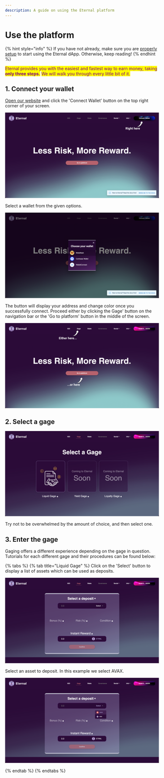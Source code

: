 ```yaml
---
description: A guide on using the Eternal platform
---
```


# Use the platform

{% hint style="info" %}
If you have not already, make sure you are [properly setup](get-started.md) to start using the Eternal dApp. Otherwise, keep reading!
{% endhint %}

<mark style="color:purple;">Eternal provides you with the easiest and fastest way to earn money, taking</mark> <mark style="color:purple;"></mark><mark style="color:purple;">**only three steps.**</mark>      <mark style="color:purple;"></mark><mark style="color:purple;">We will walk you through every little bit of it.</mark>

## 1. Connect your wallet

[Open our website](https://eternal.money) and click the 'Connect Wallet' button on the top right corner of your screen.

![Location of the 'Connect Wallet' button on the home page of the Eternal Finance platform](../../.gitbook/assets/1.png)

Select a wallet from the given options.

![Wallet selection screen on the Eternal Finance platform](../../.gitbook/assets/2.png)

The button will display your address and change color once you successfully connect. Proceed either by clicking the Gage' button on the navigation bar or the 'Go to platform' button in the middle of the screen.

![](../../.gitbook/assets/3.png)

## 2. Select a gage

![Gage selection screen on the Eternal Finance platform](../../.gitbook/assets/4.png)

Try not to be overwhelmed by the amount of choice, and then select one.

## 3. Enter the gage

Gaging offers a different experience depending on the gage in question. Tutorials for each different gage and their procedures can be found below:

{% tabs %}
{% tab title="Liquid Gage" %}
Click on the 'Select' button to display a list of assets which can be used as deposits.

![](../../.gitbook/assets/5.png)

Select an asset to deposit. In this example we select AVAX.&#x20;

![](../../.gitbook/assets/6.png)


{% endtab %}
{% endtabs %}
